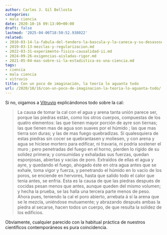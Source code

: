```yaml
---
author: Carlos J. Gil Bellosta
categories:
- mala ciencia
date: 2020-10-16 09:13:00+00:00
draft: false
lastmod: '2025-04-06T18:50:52.938022'
related:
- 2010-03-14-la-fabula-del-tendero-la-bascula-y-la-caneca-y-su-desasosegadora-moraleja.md
- 2019-03-13-mezclas-y-regularizacion.md
- 2022-03-31-experimento-fisico-causalidad-ii.md
- 2024-09-26-exigencias-aisladas-rigor.md
- 2021-05-04-mas-sobre-si-la-estadistica-es-una-ciencia.md
tags:
- ciencia
- mala ciencia
- vitruvio
title: Con un poco de imaginación, la teoría lo aguanta todo
url: /2020/10/16/con-un-poco-de-imaginacion-la-teoria-lo-aguanta-todo/
---
```


Si no, oigamos a [Vitruvio](http://bdh-rd.bne.es/viewer.vm?id=0000012956) explicándonos todo sobre la cal:

>La causa de tomar la cal con el agua y arena tanta unión parece ser, porque las piedras están, como los otros cuerpos, compuestas de los quatro elementos: las que tienen mayor porción de ayre son tiernas; las que tienen mas de agua son suaves por el húmido ; las que mas tierra son duras; y las de mas fuego quebradizas. Si qualesquiera de estas piedras sin cocer se quebrantasen y moliesen, y con arena y agua se hiciese  mortero para edificar, ni travaria, ni podría sostener el muro ; pero penetradas del fuego en el horno, pierden lo rígido de su solidez primera; y consumidas y exhaladas sus fuerzas, quedan esponjosas, abiertas y vacías de poro. Extraídos de ellas el agua y ayre, y quedando el fuego, ahogado éste en otra agua antes que se exhale, toma vigor y fuerza, y penetrando el húmido en lo vacío de los poros, se enciende en hervores, hasta que salido todo el calor que tenia antes, se enfria. Esta es la causa de que las piedras después de cocidas pesan menos que antes, aunque queden del mismo volumen; y hecha la prueba, se las halla una tercera parte menos de peso. Ahora pues, teniendo la cal el poro abierto, arrebata á sí la arena que se le mezcla, uniéndose mutuamente; y abrazando después ambas la piedra al secarse, hacen todos un cuerpo, de que resulta la solidez de los edificios.

Obviamente, cualquier parecido con la habitual práctica de nuestros científicos contemporáneos es pura coincidencia.